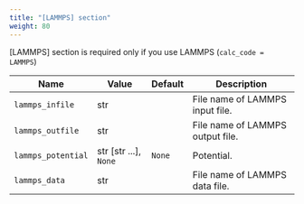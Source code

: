 ```yaml
---
title: "[LAMMPS] section"
weight: 80
---
```


[LAMMPS] section is required only if you use LAMMPS (`calc_code = LAMMPS`)

| Name | Value | Default | Description |
| ---- | ----- | ------- | ----------- |
| `lammps_infile` | str |  | File name of LAMMPS input file. |
| `lammps_outfile` | str |  | File name of LAMMPS output file. |
| `lammps_potential` | str [str ...], `None` | `None`  | Potential. |
| `lammps_data` | str |   | File name of LAMMPS data file. |
